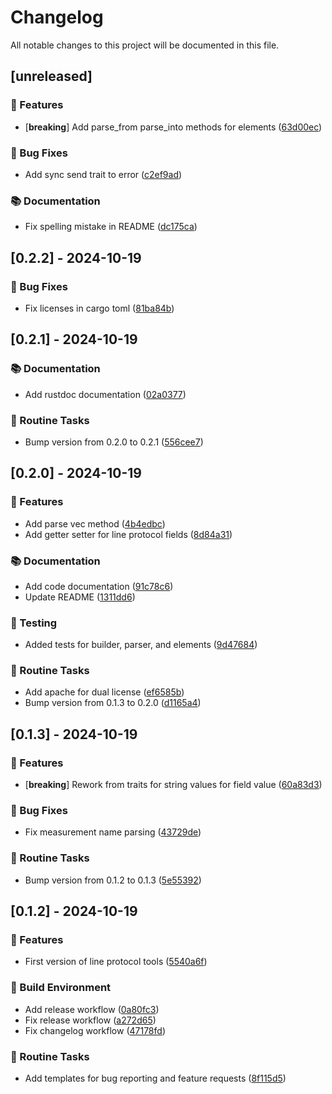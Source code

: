 # Changelog

All notable changes to this project will be documented in this file.

## [unreleased]

### 🚀 Features

- [**breaking**] Add parse_from parse_into methods for elements ([63d00ec](https://github.com/sbr075/influxlp-tools-rs/commit/63d00ecc46652ffb48de71bd97785af88cad09b0))

### 🐛 Bug Fixes

- Add sync send trait to error ([c2ef9ad](https://github.com/sbr075/influxlp-tools-rs/commit/c2ef9ad886530f3f9b5196262d55ebe7b8c6d49f))

### 📚 Documentation

- Fix spelling mistake in README ([dc175ca](https://github.com/sbr075/influxlp-tools-rs/commit/dc175cab43450c32671a2368004a57b2826bd200))

## [0.2.2] - 2024-10-19

### 🐛 Bug Fixes

- Fix licenses in cargo toml ([81ba84b](https://github.com/sbr075/influxlp-tools-rs/commit/81ba84bc07521c7d323fabb3c5a1771d3b825477))

## [0.2.1] - 2024-10-19

### 📚 Documentation

- Add rustdoc documentation ([02a0377](https://github.com/sbr075/influxlp-tools-rs/commit/02a0377b1a567b2f8349bb5d0f02a9f91d619581))

### 🧹 Routine Tasks

- Bump version from 0.2.0 to 0.2.1 ([556cee7](https://github.com/sbr075/influxlp-tools-rs/commit/556cee71f55fb3efe697abceafcd2ef4f21bc377))

## [0.2.0] - 2024-10-19

### 🚀 Features

- Add parse vec method ([4b4edbc](https://github.com/sbr075/influxlp-tools-rs/commit/4b4edbcc683e9feae1c6b29a8e9340cf98cf1df2))
- Add getter setter for line protocol fields ([8d84a31](https://github.com/sbr075/influxlp-tools-rs/commit/8d84a3191f9ce6c1b8195adccf9dd0fc463543d4))

### 📚 Documentation

- Add code documentation ([91c78c6](https://github.com/sbr075/influxlp-tools-rs/commit/91c78c6f034e319ed26c4acc16e1096490691c69))
- Update README ([1311dd6](https://github.com/sbr075/influxlp-tools-rs/commit/1311dd6361791a3ad22c62c8859dc2890feb1f9a))

### 🧪 Testing

- Added tests for builder, parser, and elements ([9d47684](https://github.com/sbr075/influxlp-tools-rs/commit/9d476846c0d3bf02c5c95ffac83ec5c549cc8067))

### 🧹 Routine Tasks

- Add apache for dual license ([ef6585b](https://github.com/sbr075/influxlp-tools-rs/commit/ef6585b119cbbe5edaf3342fa56900c2a33f2e39))
- Bump version from 0.1.3 to 0.2.0 ([d1165a4](https://github.com/sbr075/influxlp-tools-rs/commit/d1165a4e4451add9ad63fa731ae40cc5852aa038))

## [0.1.3] - 2024-10-19

### 🚀 Features

- [**breaking**] Rework from traits for string values for field value ([60a83d3](https://github.com/sbr075/influxlp-tools-rs/commit/60a83d30ab3eb65c00d33482cfb945ade1a6ab3e))

### 🐛 Bug Fixes

- Fix measurement name parsing ([43729de](https://github.com/sbr075/influxlp-tools-rs/commit/43729dedb7e1ef644227762a1962d3a867da61cd))

### 🧹 Routine Tasks

- Bump version from 0.1.2 to 0.1.3 ([5e55392](https://github.com/sbr075/influxlp-tools-rs/commit/5e55392adfade5c665bd7f8566b0ffffaf838f8f))

## [0.1.2] - 2024-10-19

### 🚀 Features

- First version of line protocol tools ([5540a6f](https://github.com/sbr075/influxlp-tools-rs/commit/5540a6f1aba47f68909e95d546206b63704dc3cb))

### 🔨 Build Environment

- Add release workflow ([0a80fc3](https://github.com/sbr075/influxlp-tools-rs/commit/0a80fc3c690db6853dfaccb3db51209c515246de))
- Fix release workflow ([a272d65](https://github.com/sbr075/influxlp-tools-rs/commit/a272d6594e3421ad7b539afb887c24f2391a3784))
- Fix changelog workflow ([47178fd](https://github.com/sbr075/influxlp-tools-rs/commit/47178fdf70edd3a3a98d95968722d0350acb4e7c))

### 🧹 Routine Tasks

- Add templates for bug reporting and feature requests ([8f115d5](https://github.com/sbr075/influxlp-tools-rs/commit/8f115d580e6e874d1f76f746dfe14e3e9ca18b93))


